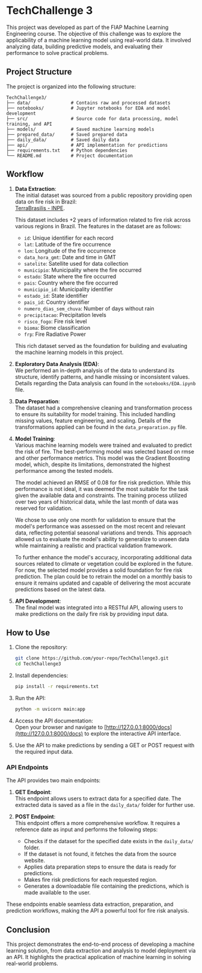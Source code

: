 # TechChallenge 3
This project was developed as part of the FIAP Machine Learning Engineering course. The objective of this challenge was to explore the applicability of a machine learning model using real-world data. It involved analyzing data, building predictive models, and evaluating their performance to solve practical problems.

## Project Structure

The project is organized into the following structure:

```
TechChallenge3/
├── data/               # Contains raw and processed datasets
├── notebooks/          # Jupyter notebooks for EDA and model development
├── src/                # Source code for data processing, model training, and API
├── models/             # Saved machine learning models
├── prepared_data/      # Saved prepared data
├── daily_data/         # Saved daily data
├── api/                # API implementation for predictions
├── requirements.txt    # Python dependencies
└── README.md           # Project documentation
```

## Workflow

1. **Data Extraction**:  
    The initial dataset was sourced from a public repository providing open data on fire risk in Brazil:  
    [TerraBrasilis - INPE](https://terrabrasilis.dpi.inpe.br/queimadas/portal/dados-abertos/#da-focos).  

    This dataset includes +2 years of information related to fire risk across various regions in Brazil. The features in the dataset are as follows:  

    - `id`: Unique identifier for each record  
    - `lat`: Latitude of the fire occurrence  
    - `lon`: Longitude of the fire occurrence  
    - `data_hora_gmt`: Date and time in GMT  
    - `satelite`: Satellite used for data collection  
    - `municipio`: Municipality where the fire occurred  
    - `estado`: State where the fire occurred  
    - `pais`: Country where the fire occurred  
    - `municipio_id`: Municipality identifier  
    - `estado_id`: State identifier  
    - `pais_id`: Country identifier  
    - `numero_dias_sem_chuva`: Number of days without rain  
    - `precipitacao`: Precipitation levels  
    - `risco_fogo`: Fire risk level  
    - `bioma`: Biome classification  
    - `frp`: Fire Radiative Power  

    This rich dataset served as the foundation for building and evaluating the machine learning models in this project.
    
2. **Exploratory Data Analysis (EDA)**:  
    We performed an in-depth analysis of the data to understand its structure, identify patterns, and handle missing or inconsistent values. Details regarding the Data analysis can found in the `notebooks/EDA.ipynb` file. 


3. **Data Preparation**:  
    The dataset had a comprehensive cleaning and transformation process to ensure its suitability for model training. This included handling missing values, feature engineering, and scaling. Details of the transformations applied can be found in the `data_preparation.py` file.

4. **Model Training**:  
    Various machine learning models were trained and evaluated to predict the risk of fire. The best-performing model was selected based on rmse and other performance metrics. This model was the Gradient Boosting model, which, despite its limitations, demonstrated the highest performance among the tested models. 

    The model achieved an RMSE of 0.08  for fire risk prediction. While this performance is not ideal, it was deemed the most suitable for the task given the available data and constraints. The training process utilized over two years of historical data, while the last month of data was reserved for validation. 

    We chose to use only one month for validation to ensure that the model's performance was assessed on the most recent and relevant data, reflecting potential seasonal variations and trends. This approach allowed us to evaluate the model's ability to generalize to unseen data while maintaining a realistic and practical validation framework.

    To further enhance the model's accuracy, incorporating additional data sources related to climate or vegetation could be explored in the future. For now, the selected model provides a solid foundation for fire risk prediction. The plan could be to retrain the model on a monthly basis to ensure it remains updated and capable of delivering the most accurate predictions based on the latest data.

5. **API Development**:  
    The final model was integrated into a RESTful API, allowing users to make predictions on the daily fire risk by providing input data.

## How to Use

1. Clone the repository:
    ```bash
    git clone https://github.com/your-repo/TechChallenge3.git
    cd TechChallenge3
    ```

2. Install dependencies:
    ```bash
    pip install -r requirements.txt
    ```

3. Run the API:
    ```bash
    python -m uvicorn main:app
    ```
4. Access the API documentation:  
    Open your browser and navigate to [http://127.0.0.1:8000/docs](http://127.0.0.1:8000/docs) to explore the interactive API interface.

5. Use the API to make predictions by sending a GET or POST request with the required input data.

### API Endpoints

The API provides two main endpoints:

1. **GET Endpoint**:  
    This endpoint allows users to extract data for a specified date. The extracted data is saved as a file in the `daily_data/` folder for further use.

2. **POST Endpoint**:  
    This endpoint offers a more comprehensive workflow. It requires a reference date as input and performs the following steps:  
    - Checks if the dataset for the specified date exists in the `daily_data/` folder.  
    - If the dataset is not found, it fetches the data from the source website.  
    - Applies data preparation steps to ensure the data is ready for predictions.  
    - Makes fire risk predictions for each requested region.  
    - Generates a downloadable file containing the predictions, which is made available to the user.

These endpoints enable seamless data extraction, preparation, and prediction workflows, making the API a powerful tool for fire risk analysis.


## Conclusion

This project demonstrates the end-to-end process of developing a machine learning solution, from data extraction and analysis to model deployment via an API. It highlights the practical application of machine learning in solving real-world problems.